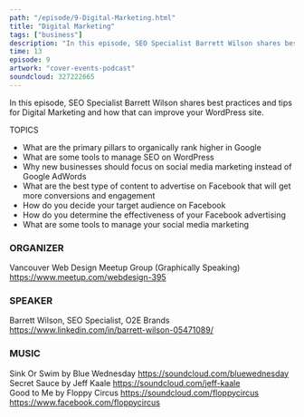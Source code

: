 ```yaml
---
path: "/episode/9-Digital-Marketing.html"
title: "Digital Marketing"
tags: ["business"]
description: "In this episode, SEO Specialist Barrett Wilson shares best practices and tips for Digital Marketing and how that can improve your WordPress site."
time: 13
episode: 9
artwork: "cover-events-podcast"
soundcloud: 327222665
---
```

In this episode, SEO Specialist Barrett Wilson shares best practices and tips for Digital Marketing and how that can improve your WordPress site.

TOPICS

- What are the primary pillars to organically rank higher in Google 
- What are some tools to manage SEO on WordPress
- Why new businesses should focus on social media marketing instead of Google AdWords
- What are the best type of content to advertise on Facebook that will get more conversions and engagement
- How do you decide your target audience on Facebook
- How do you determine the effectiveness of your Facebook advertising
- What are some tools to manage your social media marketing
 
### ORGANIZER
Vancouver Web Design Meetup Group (Graphically Speaking)  
https://www.meetup.com/webdesign-395
 
### SPEAKER
Barrett Wilson, SEO Specialist, O2E Brands  
https://www.linkedin.com/in/barrett-wilson-05471089/
 
### MUSIC
Sink Or Swim by Blue Wednesday https://soundcloud.com/bluewednesday  
Secret Sauce by Jeff Kaale https://soundcloud.com/jeff-kaale  
Good to Me by Floppy Circus https://soundcloud.com/floppycircus https://www.facebook.com/floppycircus 

